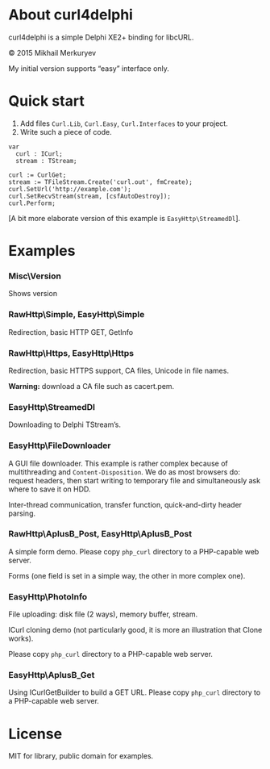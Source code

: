 ﻿About curl4delphi
=================

curl4delphi is a simple Delphi XE2+ binding for libcURL.

© 2015 Mikhail Merkuryev

My initial version supports “easy” interface only.


Quick start
===========

1. Add files `Curl.Lib`, `Curl.Easy`, `Curl.Interfaces` to your project.
2. Write such a piece of code.

```
var
  curl : ICurl;
  stream : TStream;

curl := CurlGet;
stream := TFileStream.Create('curl.out', fmCreate);
curl.SetUrl('http://example.com');
curl.SetRecvStream(stream, [csfAutoDestroy]);
curl.Perform;
```

[A bit more elaborate version of this example is `EasyHttp\StreamedDl`].

Examples
========

### Misc\Version

Shows version

### RawHttp\Simple, EasyHttp\Simple

Redirection, basic HTTP GET, GetInfo

### RawHttp\Https, EasyHttp\Https

Redirection, basic HTTPS support, CA files, Unicode in file names.

**Warning:** download a CA file such as cacert.pem.

### EasyHttp\StreamedDl

Downloading to Delphi TStream’s.

### EasyHttp\FileDownloader

A GUI file downloader. This example is rather complex because of multithreading and `Content-Disposition`. We do as most browsers do: request headers, then start writing to temporary file and simultaneously ask where to save it on HDD.

Inter-thread communication, transfer function, quick-and-dirty header parsing.

### RawHttp\AplusB_Post, EasyHttp\AplusB_Post

A simple form demo. Please copy `php_curl` directory to a PHP-capable web server.

Forms (one field is set in a simple way, the other in more complex one).

### EasyHttp\PhotoInfo

File uploading: disk file (2 ways), memory buffer, stream.

ICurl cloning demo (not particularly good, it is more an illustration that Clone works).

Please copy `php_curl` directory to a PHP-capable web server.

### EasyHttp\AplusB_Get

Using ICurlGetBuilder to build a GET URL. Please copy `php_curl` directory to a PHP-capable web server.

License
=======
MIT for library, public domain for examples.
